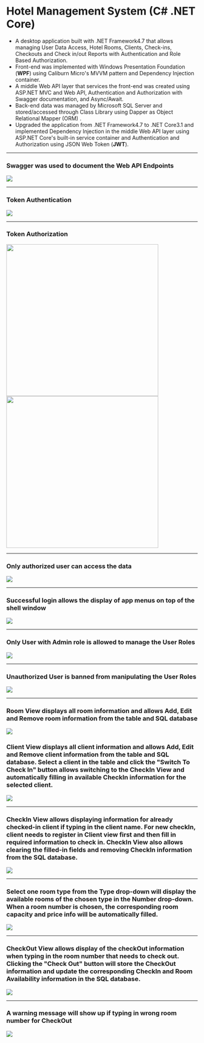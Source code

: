# Hotel Management System (C# .NET Core)
<ul>
  <li> A desktop application built with .NET Framework4.7 that allows managing User Data Access, Hotel Rooms, Clients, Check-ins, Checkouts and Check in/out Reports with Authentication and Role Based Authorization. </li>
  <li> Front-end was implemented with Windows Presentation Foundation (<strong>WPF</strong>) using Caliburn Micro's MVVM pattern and Dependency Injection container. </li>
  <li> A middle Web API layer that services the front-end was created using ASP.NET MVC and Web API, Authentication and Authorization with Swagger documentation, and Async/Await. </li>
  <li> Back-end data was managed by Microsoft SQL Server and stored/accessed through Class Library using Dapper as Object Relational Mapper (ORM) . </li> 
  <li> Upgraded the application from .NET Framework4.7 to .NET Core3.1 and implemented Dependency Injection in the middle Web API layer using ASP.NET Core's built-in service container and Authentication and Authorization using JSON Web Token (<strong>JWT</strong>).</li>
</ul>


<hr />
<h3> Swagger was used to document the Web API Endpoints</h3>
<img src="./JWTSwagger.png">
 
 
<hr />
<h3> Token Authentication </h3>
<img src="./Images/getToken.png">


<hr />
<h3> Token Authorization </h3>
<p>
<img src="./Images/login1.png" width="400">
<img src="./Images/login2.png" width="400">
</p>


<hr />
<h3> Only authorized user can access the data </h3>
<img src="./Images/authorizedDataAccess.png">


<hr />
<h3>Successful login allows the display of app menus on top of the shell window</h3>
<img src="./Images/Login.png">


<hr />
<h3>Only User with Admin role is allowed to manage the User Roles </h3>
<img src="./Images/User.png">


<hr />
<h3> Unauthorized User is banned from manipulating the User Roles </h3>
<img src="./Images/unauthorizedUser.png">


<hr />
<h3> Room View displays all room information and allows Add, Edit and Remove room information from the table and SQL database </h3>
<img src="./Images/room.png">


<h3> Client View displays all client information and allows Add, Edit and Remove client information from the table and SQL database. Select a client in the table and click the "Switch To Check In" button allows switching to the CheckIn View and automatically filling in available CheckIn information for the selected client. </h3>
<img src="./Images/client.png">


<hr />
<h3> CheckIn View allows displaying information for already checked-in client if typing in the client name. For new checkIn, client needs to register in Client view first and then fill in required information to check in. CheckIn View also allows clearing the filled-in fields and removing CheckIn information from the SQL database. </h3>
<img src="./Images/checkedIn.png">


<hr />
<h3> Select one room type from the Type drop-down will display the available rooms of the chosen type in the Number drop-down. When a room number is chosen, the corresponding room capacity and price info will be automatically filled. </h3>
<img src="./Images/checkIn.png">


<hr />
<h3> CheckOut View allows display of the checkOut information when typing in the room number that needs to check out. Clicking the "Check Out" button will store the CheckOut information and update the corresponding CheckIn and Room Availability information in the SQL database. </h3>
<img src="./Images/checkedOut.png">


<hr />
<h3> A warning message will show up if typing in wrong room number for CheckOut </h3>
<img src="./Images/checkOut.png">


